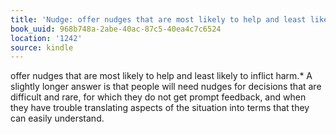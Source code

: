 ```yaml
---
title: 'Nudge: offer nudges that are most likely to help and least likely t…'
book_uuid: 968b748a-2abe-40ac-87c5-40ea4c7c6524
location: '1242'
source: kindle
---
```


offer nudges that are most likely to help and least likely to inflict harm.* A slightly longer answer is that people will need nudges for decisions that are difficult and rare, for which they do not get prompt feedback, and when they have trouble translating aspects of the situation into terms that they can easily understand.